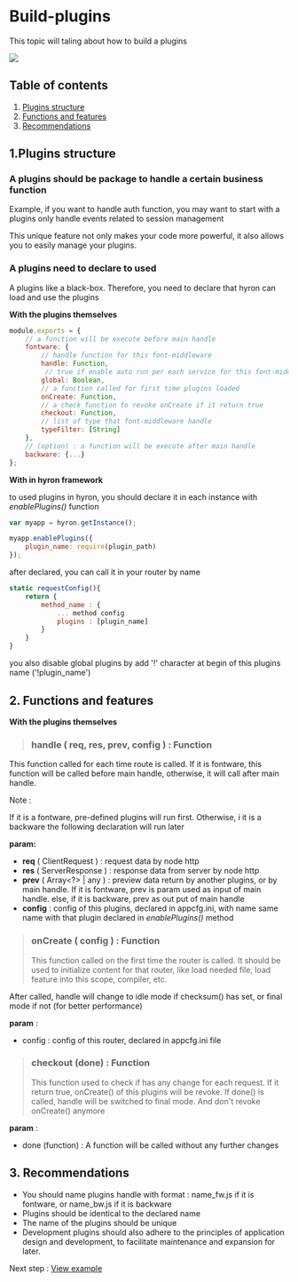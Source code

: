 # Build-plugins

This topic will taling about how to build a plugins

![](https://imgur.com/Y3I7nIm.png)

## Table of contents

1. [Plugins structure](build-plugins.md##1.-Plugins-structure)
2. [Functions and features](build-plugins.md##2.-Functions-and-features)
3. [Recommendations](build-plugins.md##3.-Recommendations)

## 1.Plugins structure

### **A plugins should be package to handle a certain business function**

Example, if you want to handle auth function, you may want to start with a plugins only handle events related to session management

This unique feature not only makes your code more powerful, it also allows you to easily manage your plugins.

### **A plugins need to declare to used**

A plugins like a black-box. Therefore, you need to declare that hyron can load and use the plugins

**With the plugins themselves**

```javascript
module.exports = {
    // a function will be execute before main handle
    fontware: {
        // handle function for this font-middleware
        handle: Function,
         // true if enable auto run per each service for this font-middleware
        global: Boolean,
        // a function called for first time plugins loaded
        onCreate: Function,
        // a check function to revoke onCreate if it return true
        checkout: Function,
        // list of type that font-middleware handle
        typeFilter: [String]
    },
    // (option) : a function will be execute after main handle
    backware: {...}
};
```

**With in hyron framework**

to used plugins in hyron, you should declare it in each instance with _enablePlugins\(\)_ function

```javascript
var myapp = hyron.getInstance();

myapp.enablePlugins({
    plugin_name: require(plugin_path)
});
```

after declared, you can call it in your router by name

```javascript
static requestConfig(){
    return {
        method_name : {
            ... method config
            plugins : [plugin_name]
        }
    }
}
```

you also disable global plugins by add '!' character at begin of this plugins name \('!plugin\_name'\)

## 2. Functions and features

**With the plugins themselves**

> ### handle \( req, res, prev, config \) : Function

This function called for each time route is called. If it is fontware, this function will be called before main handle, otherwise, it will call after main handle.

Note :

If it is a fontware, pre-defined plugins will run first. Otherwise, i it is a backware the following declaration will run later

**param:**

* **req** \( ClientRequest \) : request data by node http
* **res** \( ServerResponse \) : response data from server by node http
* **prev** \( Array&lt;?&gt; \| any \) : preview data return by another plugins, or by main handle. If it is fontware, prev is param used as input of main handle. else, if it is backware, prev as out put of main handle
* **config** : config of this plugins, declared in appcfg.ini, with name same name with that plugin declared in _enablePlugins\(\)_ method

> ### onCreate \( config \) : Function
>
> This function called on the first time the router is called. It should be used to initialize content for that router, like load needed file, load feature into this scope, compiler, etc.

After called, handle will change to idle mode if checksum\(\) has set, or final mode if not \(for better performance\)

**param** :

* config : config of this router, declared in appcfg.ini file

> ### checkout \(done\) : Function
>
> This function used to check if has any change for each request. If it return true, onCreate\(\) of this plugins will be revoke. If done\(\) is called, handle will be switched to final mode. And don't revoke onCreate\(\) anymore

**param** :

* done \(function\) : A function will be called without any further changes

## 3. Recommendations

* You should name plugins handle with format : name\_fw.js if it is fontware, or name\_bw.js if it is backware
* Plugins should be identical to the declared name
* The name of the plugins should be unique
* Development plugins should also adhere to the principles of application design and development, to facilitate maintenance and expansion for later.

Next step : [View example](example.md)

